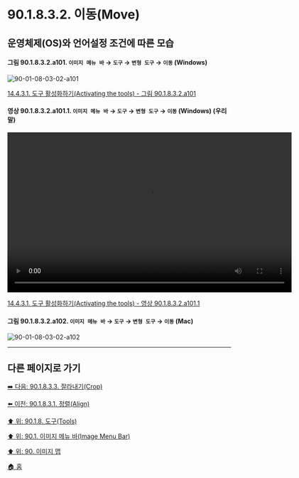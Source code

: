 # 90.1.8.3.2. 이동(Move)
## 운영체제(OS)와 언어설정 조건에 따른 모습

<a id="90-01-08-03-02-a101"></a>

#### 그림 90.1.8.3.2.a101. `이미지 메뉴 바` → `도구` → `변형 도구` → `이동` (Windows)
![90-01-08-03-02-a101](https://github.com/wonder13662/gimp/assets/15767104/1d8fccb0-cf3a-47f8-bfb6-eb09507d89f3)

[14.4.3.1. 도구 활성화하기(Activating the tools) - 그림 90.1.8.3.2.a101](./14-04-03-01-activating_the_tool.md#90-01-08-03-02-a101)

<a id="90-01-08-03-02-a101-01"></a>

#### 영상 90.1.8.3.2.a101.1. `이미지 메뉴 바` → `도구` → `변형 도구` → `이동` (Windows) (우리말)
<video controls="controls" width="640" height="360" src="https://github.com/wonder13662/gimp/assets/15767104/a143ca09-9e56-4f6e-b90a-3941b599d839"></video>

[14.4.3.1. 도구 활성화하기(Activating the tools) - 영상 90.1.8.3.2.a101.1](./14-04-03-01-activating_the_tool.md#90-01-08-03-02-a101-01)

<a id="90-01-08-03-02-a102"></a>

#### 그림 90.1.8.3.2.a102. `이미지 메뉴 바` → `도구` → `변형 도구` → `이동` (Mac)
![90-01-08-03-02-a102](https://github.com/wonder13662/gimp/assets/15767104/930b1a97-99f3-4a5c-a4ab-6f545868ca69)

***

## 다른 페이지로 가기

[➡️ 다음: 90.1.8.3.3. 잘라내기(Crop)](./90-01-08-03-03-crop.md)

[⬅️ 이전: 90.1.8.3.1. 정렬(Align)](./90-01-08-03-01-align.md)

[⬆️ 위: 90.1.8. 도구(Tools)](./90-01-08-00-tools.md)

[⬆️ 위: 90.1. 이미지 메뉴 바(Image Menu Bar)](./90-01-00-image-menu-bar.md)

[⬆️ 위: 90. 이미지 맵](./90-00-image-map.md)

[🏠 홈](./00-home.md)
